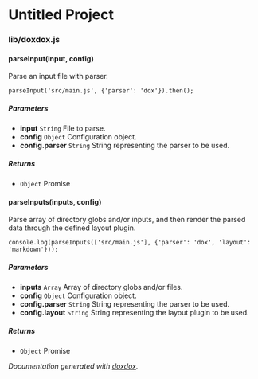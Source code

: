 # Untitled Project 



### lib/doxdox.js


#### parseInput(input, config) 

Parse an input file with parser.

    parseInput('src/main.js', {'parser': 'dox'}).then();




##### Parameters

- **input** `String`   File to parse.
- **config** `Object`   Configuration object.
- **config.parser** `String`   String representing the parser to be used.




##### Returns


- `Object`   Promise



#### parseInputs(inputs, config) 

Parse array of directory globs and/or inputs, and then render the parsed data through the defined layout plugin.

    console.log(parseInputs(['src/main.js'], {'parser': 'dox', 'layout': 'markdown'}));




##### Parameters

- **inputs** `Array`   Array of directory globs and/or files.
- **config** `Object`   Configuration object.
- **config.parser** `String`   String representing the parser to be used.
- **config.layout** `String`   String representing the layout plugin to be used.




##### Returns


- `Object`   Promise




*Documentation generated with [doxdox](https://github.com/neogeek/doxdox).*
